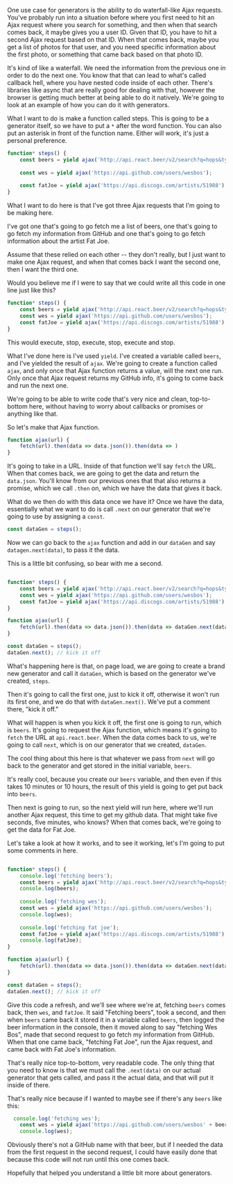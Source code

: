 One use case for generators is the ability to do waterfall-like Ajax requests. You've probably run into a situation before where you first need to hit an Ajax request where you search for something, and then when that search comes back, it maybe gives you a user ID. Given that ID, you have to hit a second Ajax request based on that ID. When that comes back, maybe you get a list of photos for that user, and you need specific information about the first photo, or something that came back based on that photo ID. 

It's kind of like a waterfall. We need the information from the previous one in order to do the next one. You know that that can lead to what's called callback hell, where you have nested code inside of each other. There's libraries like async that are really good for dealing with that, however the browser is getting much better at being able to do it natively. We're going to look at an example of how you can do it with generators.

What I want to do is make a function called steps. This is going to be a generator itself, so we have to put a `*` after the word function. You can also put an asterisk in front of the function name. Either will work, it's just a personal preference.

```js
function* steps() {
    const beers = yield ajax('http://api.react.beer/v2/search?q=hops&type=beer');
    
    const wes = yield ajax('https://api.github.com/users/wesbos');
    
    const fatJoe = yield ajax('https://api.discogs.com/artists/51988');
}
```

What I want to do here is that I've got three Ajax requests that I'm going to be making here. 

I've got one that's going to go fetch me a list of beers, one that's going to go fetch my information from GitHub and one that's going to go fetch information about the artist Fat Joe.

Assume that these relied on each other -- they don't really, but I just want to make one Ajax request, and when that comes back I want the second one, then I want the third one. 

Would you believe me if I were to say that we could write all this code in one line just like this? 

```js
function* steps() {
    const beers = yield ajax('http://api.react.beer/v2/search?q=hops&type=beer');
    const wes = yield ajax('https://api.github.com/users/wesbos');
    const fatJoe = yield ajax('https://api.discogs.com/artists/51988');
}
```

This would execute, stop, execute, stop, execute and stop. 

What I've done here is I've used `yield`. I've created a variable called `beers`, and I've yielded the result of `ajax`. We're going to create a function called `ajax`, and only once that Ajax function returns a value, will the next one run. Only once that Ajax request returns my GitHub info, it's going to come back and run the next one.

We're going to be able to write code that's very nice and clean, top-to-bottom here, without having to worry about callbacks or promises or anything like that.

So let's make that Ajax function.
 
```js
function ajax(url) {
    fetch(url).then(data => data.json()).then(data => )
}
```
 
It's going to take in a URL. Inside of that function we'll say `fetch` the URL. When that comes back, we are going to get the data and return the `data.json`. You'll know from our previous ones that that also returns a promise, which we call `.then` on, which we have the data that gives it back.

What do we then do with this data once we have it? Once we have the data, essentially what we want to do is call `.next` on our generator that we're going to use by assigning a `const`. 

```js
const dataGen = steps();
```

Now we can go back to the `ajax` function and add in our `dataGen` and say `datagen.next(data)`, to pass it the data.


This is a little bit confusing, so bear with me a second.

```js

function* steps() {
    const beers = yield ajax('http://api.react.beer/v2/search?q=hops&type=beer');
    const wes = yield ajax('https://api.github.com/users/wesbos');
    const fatJoe = yield ajax('https://api.discogs.com/artists/51988');
}

function ajax(url) {
    fetch(url).then(data => data.json()).then(data => dataGen.next(data))
}

const dataGen = steps();
dataGen.next(); // kick it off
```
 

What's happening here is that, on page load, we are going to create a brand new generator and call it `dataGen`, which is based on the generator we've created, `steps`. 

Then it's going to call the first one, just to kick it off, otherwise it won't run its first one, and we do that with `dataGen.next()`. We've put a comment there, "kick it off."

What will happen is when you kick it off, the first one is going to run, which is `beers`. It's going to request the Ajax function, which means it's going to `fetch` the URL at `api.react.beer`. When the data comes back to us, we're going to call `next`, which is on our generator that we created, `dataGen`.

The cool thing about this here is that whatever we pass from `next` will go back to the generator and get stored in the initial variable, `beers`.

It's really cool, because you create our `beers` variable, and then even if this takes 10 minutes or 10 hours, the result of this yield is going to get put back into `beers`. 

Then next is going to run, so the next yield will run here, where we'll run another Ajax request, this time to get my github data. That might take five seconds, five minutes, who knows? When that comes back, we're going to get the data for Fat Joe.

Let's take a look at how it works, and to see it working, let's I'm going to put some comments in here. 

```js

function* steps() {
    console.log('fetching beers');
    const beers = yield ajax('http://api.react.beer/v2/search?q=hops&type=beer');
    console.log(beers);
    
    console.log('fetching wes');
    const wes = yield ajax('https://api.github.com/users/wesbos');
    console.log(wes);
    
    console.log('fetching fat joe');
    const fatJoe = yield ajax('https://api.discogs.com/artists/51988');
    console.log(fatJoe);
}

function ajax(url) {
    fetch(url).then(data => data.json()).then(data => dataGen.next(data))
}

const dataGen = steps();
dataGen.next(); // kick it off
```

Give this code a refresh, and we'll see where we're at, fetching `beers` comes back, then `wes`, and `fatJoe`. It said "Fetching beers", took a second, and then when `beers` came back it stored it in a variable called `beers`, then logged the beer information in the console, then it moved along to say "fetching Wes Bos", made that second request to go fetch my information from GitHub. When that one came back, "fetching Fat Joe", run the Ajax request, and came back with Fat Joe's information. 

That's really nice top-to-bottom, very readable code. The only thing that you need to know is that we must call the `.next(data)` on our actual generator that gets called, and pass it the actual data, and that will put it inside of there.

That's really nice because if I wanted to maybe see if there's any `beers` like this:

```js
  console.log('fetching wes');
    const wes = yield ajax('https://api.github.com/users/wesbos' + beers[0]);
    console.log(wes);
```

Obviously there's not a GitHub name with that beer, but if I needed the data from the first request in the second request, I could have easily done that because this code will not run until this one comes back.

Hopefully that helped you understand a little bit more about generators.